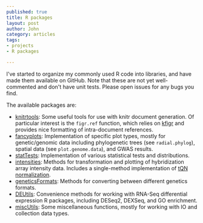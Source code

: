 ```yaml
--- 
published: true
title: R packages
layout: post
author: John
category: articles
tags: 
- projects
- R packages

---
```


I've started to organize my commonly used R code into libraries, and have made them available on GitHub. Note that these are not yet well-commented and don't have unit tests. Please open issues for any bugs you find.

The available packages are:

* <a href="https://github.com/jdidion/knitrtools">knitrtools</a>: Some useful tools for use with knitr document generation. Of particular interest is the `figr.ref` function, which relies on <a href="https://github.com/mkoohafkan/kfigr">kfigr</a> and provides nice formatting of intra-document references.
* <a href="https://github.com/jdidion/fancyplots">fancyplots</a>: Implementation of specific plot types, mostly for genetic/genomic data including phylogenetic trees (see `radial.phylog`), spatial data (see `plot.genome.data`), and GWAS results.
* <a href="https://github.com/jdidion/statTests">statTests</a>: Implementation of various statistical tests and distributions.
* <a href="https://github.com/jdidion/intensities">intensities</a>: Methods for transformation and plotting of hybridization array intensity data. Includes a single-method implementation of <a href="http://baseplugins.thep.lu.se/wiki/se.lu.onk.IlluminaSNPNormalization">tQN normalization</a>.
*  <a href="https://github.com/jdidion/geneticsFormats">geneticsFormats</a>: Methods for converting between different genetics formats.
* <a href="https://github.com/jdidion/DEUtils">DEUtils</a>: Convenience methods for working with RNA-Seq differential expression R packages, including DESeq2, DEXSeq, and GO enrichment.
* <a href="https://github.com/jdidion/miscUtils">miscUtils</a>: Some miscellaneous functions, mostly for working with IO and collection data types.